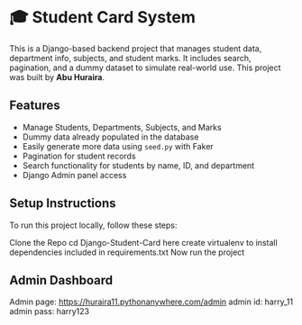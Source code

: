 # 🎓 Student Card System

This is a Django-based backend project that manages student data, department info, subjects, and student marks. It includes search, pagination, and a dummy dataset to simulate real-world use. This project was built by **Abu Huraira**.

## Features

- Manage Students, Departments, Subjects, and Marks
- Dummy data already populated in the database
- Easily generate more data using `seed.py` with Faker
- Pagination for student records
- Search functionality for students by name, ID, and department
- Django Admin panel access

## Setup Instructions

To run this project locally, follow these steps:

   Clone the Repo
   cd Django-Student-Card
   here create virtualenv to install dependencies included in requirements.txt
   Now run the project

## Admin Dashboard
  Admin page: https://huraira11.pythonanywhere.com/admin
  admin id: harry_11
  admin pass: harry123
